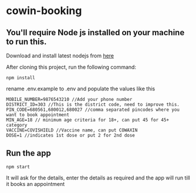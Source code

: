 # cowin-booking

## You'll require Node js installed on your machine to run this.

Download and install latest nodejs from [here](https://nodejs.org/en/download/)

After cloning this project, run the following command:

```
npm install
```

rename .env.example to .env and populate the values like this

```
MOBILE_NUMBER=9876543210 //Add your phone number
DISTRICT_ID=303 //This is the district code, need to improve this.
PIN_CODE=680561,680012,680027 //comma separated pincodes where you want to book appointment
MIN_AGE=18 // minimum age criteria for 18+, can put 45 for 45+ category
VACCINE=COVISHIELD //Vaccine name, can put COWAXIN
DOSE=1 //indicates 1st dose or put 2 for 2nd dose
```

## Run the app

```
npm start
```

It will ask for the details, enter the details as required and the app will run till it books an appointment
